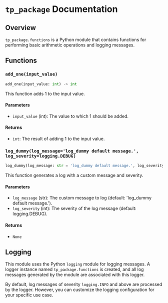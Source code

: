 # `tp_package` Documentation

## Overview

`tp_package.functions` is a Python module that contains functions for performing basic arithmetic operations and logging messages.

## Functions

### `add_one(input_value)`

```python
add_one(input_value: int) -> int
```

This function adds 1 to the input value.

#### Parameters

- `input_value` (int): The value to which 1 should be added.

#### Returns

- `int`: The result of adding 1 to the input value.

### `log_dummy(log_message='log_dummy default message.', log_severity=logging.DEBUG)`

```python
log_dummy(log_message: str = 'log_dummy default message.', log_severity: int = logging.DEBUG) -> None
```

This function generates a log with a custom message and severity.

#### Parameters

- `log_message` (str): The custom message to log (default: 'log_dummy default message.').
- `log_severity` (int): The severity of the log message (default: logging.DEBUG).

#### Returns

- `None`

## Logging

This module uses the Python `logging` module for logging messages. A logger instance named `tp_package.functions` is created, and all log messages generated by the module are associated with this logger.

By default, log messages of severity `logging.INFO` and above are processed by the logger. However, you can customize the logging configuration for your specific use case.
